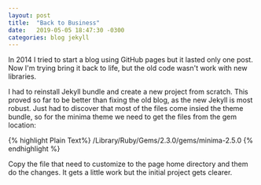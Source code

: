 ```yaml
---
layout: post
title:  "Back to Business"
date:   2019-05-05 18:47:30 -0300
categories: blog jekyll
---
```

In 2014 I tried to start a blog using GitHub pages but it lasted only one post. Now I'm trying bring it back to life, but the old code wasn't work with new libraries.

I had to reinstall Jekyll bundle and create a new project from scratch. This proved so far to be better than fixing the old blog, as the new Jekyll is most robust. Just had to discover that most of the files come insied the theme bundle, so for the minima theme we need to get the files from the gem location:

{% highlight Plain Text%}
/Library/Ruby/Gems/2.3.0/gems/minima-2.5.0
{% endhighlight %}

Copy the file that need to customize to the page home directory and them do the changes. It gets a little work but the initial project gets clearer.